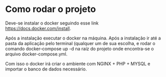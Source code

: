 # Como rodar o projeto
Deve-se instalar o docker seguindo esse link https://docs.docker.com/install.

Após a instalação executar o docker na máquina.
Após a instalação ir até a pasta da aplicação pelo terminal (qualquer um de sua escolha, e rodar o comando docker-compose up -d na raíz do projeto onde encontra-se o arquivo docker-compose.yml.

Com isso o docker irá criar o ambiente com NGINX + PHP + MYSQL e importar o banco de dados necessário.
